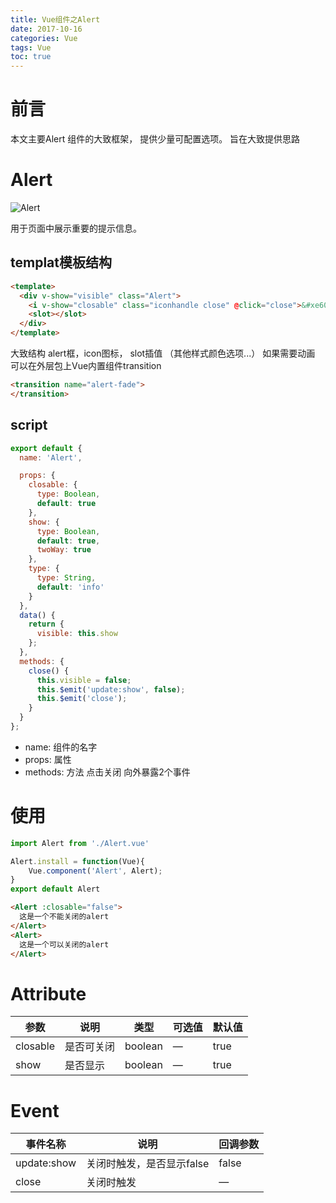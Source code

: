 ```yaml
---
title: Vue组件之Alert
date: 2017-10-16
categories: Vue
tags: Vue
toc: true
---
```

# 前言
本文主要Alert 组件的大致框架， 提供少量可配置选项。 旨在大致提供思路
# Alert
![Alert](http://ou3alp906.bkt.clouddn.com/alert.png)

用于页面中展示重要的提示信息。
## templat模板结构

```html
<template>
  <div v-show="visible" class="Alert">
    <i v-show="closable" class="iconhandle close" @click="close">&#xe609;</i>
    <slot></slot>
  </div>
</template>
```
大致结构 alert框，icon图标， slot插值 （其他样式颜色选项...）
如果需要动画 可以在外层包上Vue内置组件transition
```html
<transition name="alert-fade">
</transition>
```

## script

```js
export default {
  name: 'Alert',

  props: {
    closable: {
      type: Boolean,
      default: true
    },
    show: {
      type: Boolean,
      default: true,
      twoWay: true
    },
    type: {
      type: String,
      default: 'info'
    }
  },
  data() {
    return {
      visible: this.show
    };
  },
  methods: {
    close() {
      this.visible = false;
      this.$emit('update:show', false);
      this.$emit('close');
    }
  }
};
```
+ name: 组件的名字
+ props: 属性
+ methods: 方法 
点击关闭 向外暴露2个事件
# 使用

```js
import Alert from './Alert.vue'

Alert.install = function(Vue){
    Vue.component('Alert', Alert);
}
export default Alert
```

```html
<Alert :closable="false">
  这是一个不能关闭的alert
</Alert>
<Alert>
  这是一个可以关闭的alert
</Alert>
```

# Attribute

| 参数      | 说明          | 类型      | 可选值                           | 默认值  |
|---------- |-------------- |---------- |--------------------------------  |-------- |
| closable | 是否可关闭 | boolean | — | true |
| show | 是否显示 | boolean | — | true |

# Event

| 事件名称      | 说明          |  回调参数  |
|---------- |-------------- |-------|
| update:show | 关闭时触发，是否显示false | false |
| close | 关闭时触发 | —  |

